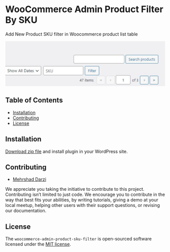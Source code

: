 # WooCommerce Admin Product Filter By SKU

Add New Product SKU filter in Woocommerce product list table

![WooCommerce Admin Filter By SKU](https://raw.githubusercontent.com/mehrshaddarzi/woocommerce-admin-product-sku-filter/master/screenshot.jpg)

## Table of Contents

* [Installation](#installation)
* [Contributing](#contributing)
* [License](#license)

## Installation

[Download zip file](https://github.com/mehrshaddarzi/woocommerce-admin-product-sku-filter/releases/download/v1.0.0/woocommerce-admin-product-sku-filter.zip) and install plugin in your WordPress site.

## Contributing

- [Mehrshad Darzi](https://www.linkedin.com/in/mehrshaddarzi/)

We appreciate you taking the initiative to contribute to this project.
Contributing isn’t limited to just code. We encourage you to contribute in the way that best fits your abilities, by
writing tutorials, giving a demo at your local meetup, helping other users with their support questions, or revising our
documentation.

## License

The `woocommerce-admin-product-sku-filter` is open-sourced software licensed under the [MIT license](https://opensource.org/licenses/MIT).

